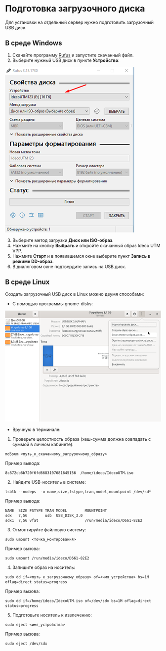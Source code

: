 # Подготовка загрузочного диска

Для установки на отдельный сервер нужно подготовить загрузочный USB диск.

## В среде Windows

1. Скачайте программу [Rufus](https://rufus.ie/ru/) и запустите скачанный файл.
2. Выберите нужный USB диск в пункте **Устройство**:

![](../.gitbook/assets/preparation-boot-disk1.png)

3. Выберите метод загрузки **Диск или ISO-образ**.
4. Нажмите на кнопку **Выбрать** и откройте скачанный образ Ideco UTM VPP.
5. Нажмите **Старт** и в появившемся окне выберите пункт **Запись в режиме DD-образ**.
6. В диалоговом окне подтвердите запись на USB диск.


## В cреде Linux

Создать загрузочный USB диск в Linux можно двумя способами:

* С помощью программы gnome-disks:
  
![](../.gitbook/assets/preparation-boot-disk2.png)

* Вручную в терминале:

1. Проверьте целостность образа (хеш-сумма должна совпадать с суммой в личном кабинете):
```
md5sum <путь_к_скачанному_загрузочному_образу>
```
Пример вывода:
```
8c872cb6b720f6fd6683107681645156  /home/ideco/IdecoUTM.iso
```
2. Найдите USB-носитель в системе:
```
lsblk --nodeps  -o name,size,fstype,tran,model,mountpoint /dev/sd*
```
Пример вывода:
```
NAME  SIZE FSTYPE TRAN MODEL        MOUNTPOINT
sdx   7,5G        usb  USB_DISK_3.0 
sdx1  7,5G vfat                     /run/media/ideco/D661-82E2
```
3. Отмонтируйте файловую систему:
```
sudo umount <точка_монтирования>
```
Пример вызова:
```
sudo umount /run/media/ideco/D661-82E2
```

4. Запишите образ на носитель:
```
sudo dd if=<путь_к_загрузочному_образу> of=<имя_устройства> bs=1M oflag=direct status=progress
```
Пример вызова:
```
sudo dd if=/home/ideco/IdecoUTM.iso of=/dev/sdx bs=1M oflag=direct status=progress
```
5. Подготовьте носитель к извлечению:
```
sudo eject <имя_устройства>
```
Пример вызова:
```
sudo eject /dev/sdx
```
